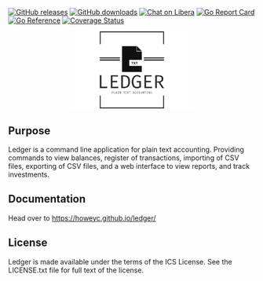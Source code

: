 [![GitHub releases](https://img.shields.io/github/tag/howeyc/ledger.svg)](https://github.com/howeyc/ledger/releases)
[![GitHub downloads](https://img.shields.io/github/downloads/howeyc/ledger/total.svg?logo=github&logoColor=lime)](https://github.com/howeyc/ledger/releases)
[![Chat on Libera](https://img.shields.io/badge/chat-libera-blue.svg)](https://matrix.to/#/#plaintextaccounting:libera.chat)
[![Go Report Card](https://goreportcard.com/badge/github.com/howeyc/ledger)](https://goreportcard.com/report/github.com/howeyc/ledger)
[![Go Reference](https://pkg.go.dev/badge/github.com/howeyc/ledger.svg)](https://pkg.go.dev/github.com/howeyc/ledger)
[![Coverage Status](https://coveralls.io/repos/github/howeyc/ledger/badge.svg?branch=master)](https://coveralls.io/github/howeyc/ledger?branch=master)

<div align="center">
 <img src="logo.png" width="50%" height="50%" alt="ledger-logo">
</div>

## Purpose

Ledger is a command line application for plain text accounting. Providing
commands to view balances, register of transactions, importing of CSV files, exporting of CSV files,
and a web interface to view reports, and track investments.

## Documentation

Head over to https://howeyc.github.io/ledger/

## License
Ledger is made available under the terms of the ICS License. See the
LICENSE.txt file for full text of the license.
